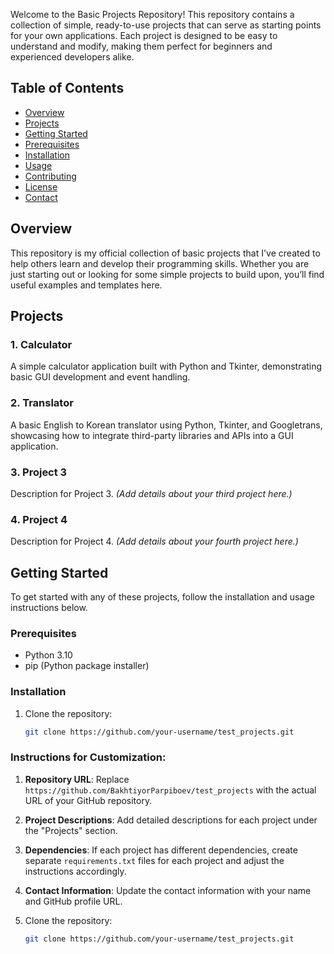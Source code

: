 Welcome to the Basic Projects Repository! This repository contains a collection of simple, ready-to-use projects that can serve as starting points for your own applications. Each project is designed to be easy to understand and modify, making them perfect for beginners and experienced developers alike.

## Table of Contents

- [Overview](#overview)
- [Projects](#projects)
- [Getting Started](#getting-started)
- [Prerequisites](#prerequisites)
- [Installation](#installation)
- [Usage](#usage)
- [Contributing](#contributing)
- [License](#license)
- [Contact](#contact)

## Overview

This repository is my official collection of basic projects that I've created to help others learn and develop their programming skills. Whether you are just starting out or looking for some simple projects to build upon, you’ll find useful examples and templates here.

## Projects

### 1. Calculator
A simple calculator application built with Python and Tkinter, demonstrating basic GUI development and event handling.

### 2. Translator
A basic English to Korean translator using Python, Tkinter, and Googletrans, showcasing how to integrate third-party libraries and APIs into a GUI application.

### 3. Project 3
Description for Project 3. *(Add details about your third project here.)*

### 4. Project 4
Description for Project 4. *(Add details about your fourth project here.)*

## Getting Started

To get started with any of these projects, follow the installation and usage instructions below.

### Prerequisites

- Python 3.10
- pip (Python package installer)

### Installation

1. Clone the repository:

   ```bash
   git clone https://github.com/your-username/test_projects.git


### Instructions for Customization:

1. **Repository URL**: Replace `https://github.com/BakhtiyorParpiboev/test_projects` with the actual URL of your GitHub repository.
2. **Project Descriptions**: Add detailed descriptions for each project under the "Projects" section.
3. **Dependencies**: If each project has different dependencies, create separate `requirements.txt` files for each project and adjust the instructions accordingly.
4. **Contact Information**: Update the contact information with your name and GitHub profile URL.

1. Clone the repository:

   ```bash
   git clone https://github.com/your-username/test_projects.git

